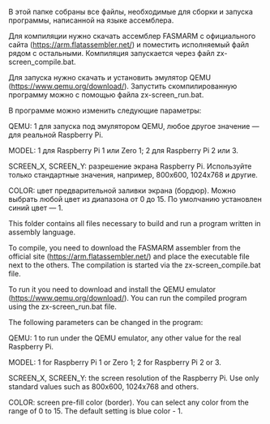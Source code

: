 В этой папке собраны все файлы, необходимые для сборки и запуска программы, написанной на языке ассемблера.

Для компиляции нужно скачать ассемблер FASMARM с официального сайта (https://arm.flatassembler.net/) и поместить исполняемый файл рядом с остальными. Компиляция запускается через файл zx-screen_compile.bat.

Для запуска нужно скачать и установить эмулятор QEMU (https://www.qemu.org/download/). Запустить скомпилированную программу можно с помощью файла zx-screen_run.bat.

В программе можно изменить следующие параметры:

QEMU: 1 для запуска под эмулятором QEMU, любое другое значение — для реальной Raspberry Pi.

MODEL: 1 для Raspberry Pi 1 или Zero 1; 2 для Raspberry Pi 2 или 3.

SCREEN_X, SCREEN_Y: разрешение экрана Raspberry Pi. Используйте только стандартные значения, например, 800x600, 1024x768 и другие.

COLOR: цвет предварительной заливки экрана (бордюр). Можно выбрать любой цвет из диапазона от 0 до 15. По умолчанию установлен синий цвет — 1.




This folder contains all files necessary to build and run a program written in assembly language.

To compile, you need to download the FASMARM assembler from the official site (https://arm.flatassembler.net/) and place the executable file next to the others. The compilation is started via the zx-screen_compile.bat file.

To run it you need to download and install the QEMU emulator (https://www.qemu.org/download/). You can run the compiled program using the zx-screen_run.bat file.

The following parameters can be changed in the program:

QEMU: 1 to run under the QEMU emulator, any other value for the real Raspberry Pi.

MODEL: 1 for Raspberry Pi 1 or Zero 1; 2 for Raspberry Pi 2 or 3.

SCREEN_X, SCREEN_Y: the screen resolution of the Raspberry Pi. Use only standard values such as 800x600, 1024x768 and others.

COLOR: screen pre-fill color (border). You can select any color from the range of 0 to 15. The default setting is blue color - 1.

